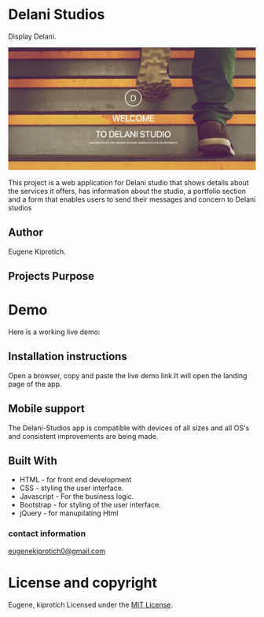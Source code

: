 # Delani Studios
Display Delani.

 ![Getting Started](images/DelaniS.PNG)

This project is a web application for Delani studio that shows details about the services it offers, has information about the studio, a portfolio section and a form that enables users to send their messages and concern to Delani studios
## Author
Eugene Kiprotich.



## Projects Purpose

# Demo
Here is a working live demo: 

## Installation instructions
Open a browser, copy and paste the live demo link.It will open the landing page of the app. 

## Mobile support
The Delani-Studios app is compatible with devices of all sizes and all OS's and consistent improvements are being made.

## Built With
* HTML - for front end development
 * CSS - styling the user interface. 
 * Javascript - For the business logic. 
 * Bootstrap - for styling of the user interface.
 * jQuery - for manupilating Html

### contact information
eugenekiprotich0@gmail.com

# License and copyright
Eugene, kiprotich Licensed under the [MIT License](LICENSE).
